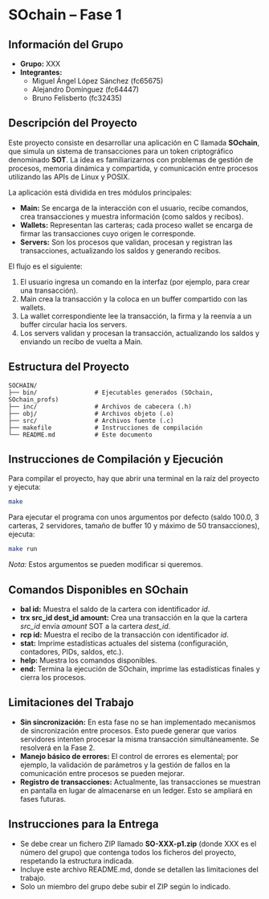 # SOchain – Fase 1

## Información del Grupo  
- **Grupo:** XXX  
- **Integrantes:**  
  - Miguel Ángel López Sánchez (fc65675)  
  - Alejandro Domínguez (fc64447)  
  - Bruno Felisberto (fc32435)

## Descripción del Proyecto  
Este proyecto consiste en desarrollar una aplicación en C llamada **SOchain**, que simula un sistema de transacciones para un token criptográfico denominado **SOT**. La idea es familiarizarnos con problemas de gestión de procesos, memoria dinámica y compartida, y comunicación entre procesos utilizando las APIs de Linux y POSIX.

La aplicación está dividida en tres módulos principales:  
- **Main:** Se encarga de la interacción con el usuario, recibe comandos, crea transacciones y muestra información (como saldos y recibos).  
- **Wallets:** Representan las carteras; cada proceso wallet se encarga de firmar las transacciones cuyo origen le corresponde.  
- **Servers:** Son los procesos que validan, procesan y registran las transacciones, actualizando los saldos y generando recibos.

El flujo es el siguiente:  
1. El usuario ingresa un comando en la interfaz (por ejemplo, para crear una transacción).  
2. Main crea la transacción y la coloca en un buffer compartido con las wallets.  
3. La wallet correspondiente lee la transacción, la firma y la reenvía a un buffer circular hacia los servers.  
4. Los servers validan y procesan la transacción, actualizando los saldos y enviando un recibo de vuelta a Main.

## Estructura del Proyecto

```
SOCHAIN/
├── bin/                # Ejecutables generados (SOchain, SOchain_profs)
├── inc/                # Archivos de cabecera (.h)
├── obj/                # Archivos objeto (.o)
├── src/                # Archivos fuente (.c)
├── makefile            # Instrucciones de compilación
└── README.md           # Este documento
```

## Instrucciones de Compilación y Ejecución  
Para compilar el proyecto, hay que abrir una terminal en la raíz del proyecto y ejecuta:

```bash
make
```

Para ejecutar el programa con unos argumentos por defecto (saldo 100.0, 3 carteras, 2 servidores, tamaño de buffer 10 y máximo de 50 transacciones), ejecuta:

```bash
make run
```

*Nota:* Estos argumentos se pueden modificar si queremos.

## Comandos Disponibles en SOchain  
- **bal id:** Muestra el saldo de la cartera con identificador *id*.  
- **trx src_id dest_id amount:** Crea una transacción en la que la cartera *src_id* envía *amount* SOT a la cartera *dest_id*.  
- **rcp id:** Muestra el recibo de la transacción con identificador *id*.  
- **stat:** Imprime estadísticas actuales del sistema (configuración, contadores, PIDs, saldos, etc.).  
- **help:** Muestra los comandos disponibles.  
- **end:** Termina la ejecución de SOchain, imprime las estadísticas finales y cierra los procesos.

## Limitaciones del Trabajo  
- **Sin sincronización:** En esta fase no se han implementado mecanismos de sincronización entre procesos. Esto puede generar que varios servidores intenten procesar la misma transacción simultáneamente. Se resolverá en la Fase 2.  
- **Manejo básico de errores:** El control de errores es elemental; por ejemplo, la validación de parámetros y la gestión de fallos en la comunicación entre procesos se pueden mejorar.  
- **Registro de transacciones:** Actualmente, las transacciones se muestran en pantalla en lugar de almacenarse en un ledger. Esto se ampliará en fases futuras.

## Instrucciones para la Entrega  
- Se debe crear un fichero ZIP llamado **SO-XXX-p1.zip** (donde XXX es el número del grupo) que contenga todos los ficheros del proyecto, respetando la estructura indicada.  
- Incluye este archivo README.md, donde se detallen las limitaciones del trabajo.  
- Solo un miembro del grupo debe subir el ZIP según lo indicado.
